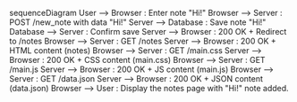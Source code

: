 sequenceDiagram
    User --> Browser : Enter note "Hi!"
    Browser --> Server : POST /new_note with data "Hi!"
    Server --> Database : Save note "Hi!"
    Database --> Server : Confirm save
    Server --> Browser : 200 OK + Redirect to /notes
    Browser --> Server : GET /notes
    Server --> Browser : 200 OK + HTML content (notes)
    Browser --> Server : GET /main.css
    Server --> Browser : 200 OK + CSS content (main.css)
    Browser --> Server : GET /main.js
    Server --> Browser : 200 OK + JS content (main.js)
    Browser --> Server : GET /data.json
    Server --> Browser : 200 OK + JSON content (data.json)
    Browser --> User : Display the notes page with "Hi!" note added.
